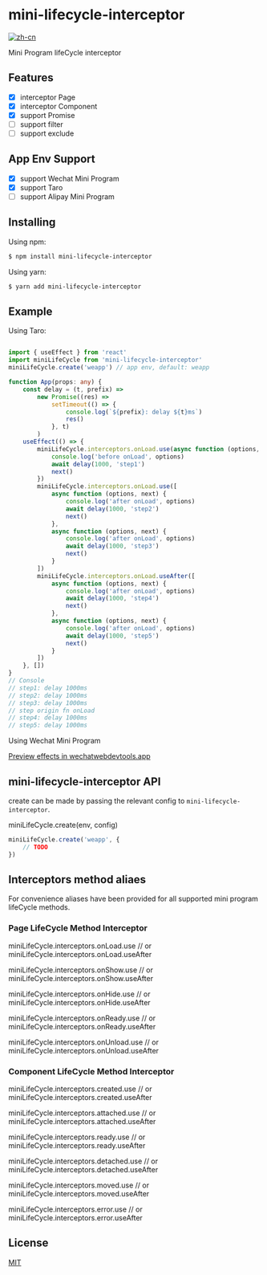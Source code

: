 # mini-lifecycle-interceptor

[![zh-cn](https://img.shields.io/badge/zh--cn-%E4%B8%AD%E6%96%87-yellow)](https://github.com/yangger6/mini-lifecycle-interceptor/blob/main/README_CN.md)

Mini Program lifeCycle interceptor


## Features

- [x]  interceptor Page
- [x]  interceptor Component
- [x]  support Promise
- [ ]  support filter
- [ ]  support exclude

## App Env Support

- [x]  support Wechat Mini Program
- [x]  support Taro
- [ ]  support Alipay Mini Program

## Installing

Using npm:

```bash
$ npm install mini-lifecycle-interceptor
```

Using yarn:

```bash
$ yarn add mini-lifecycle-interceptor
```

## Example

Using Taro:

```typescript

import { useEffect } from 'react'
import miniLifeCycle from 'mini-lifecycle-interceptor'
miniLifeCycle.create('weapp') // app env, default: weapp

function App(props: any) {
    const delay = (t, prefix) =>
        new Promise((res) =>
            setTimeout(() => {
                console.log(`${prefix}: delay ${t}ms`)
                res()
            }, t)
        )
    useEffect(() => {
        miniLifeCycle.interceptors.onLoad.use(async function (options, next) {
            console.log('before onLoad', options)
            await delay(1000, 'step1')
            next()
        })
        miniLifeCycle.interceptors.onLoad.use([
            async function (options, next) {
                console.log('after onLoad', options)
                await delay(1000, 'step2')
                next()
            },
            async function (options, next) {
                console.log('after onLoad', options)
                await delay(1000, 'step3')
                next()
            }
        ])
        miniLifeCycle.interceptors.onLoad.useAfter([
            async function (options, next) {
                console.log('after onLoad', options)
                await delay(1000, 'step4')
                next()
            },
            async function (options, next) {
                console.log('after onLoad', options)
                await delay(1000, 'step5')
                next()
            }
        ])
    }, [])
}
// Console
// step1: delay 1000ms
// step2: delay 1000ms
// step3: delay 1000ms
// step origin fn onLoad
// step4: delay 1000ms
// step5: delay 1000ms
```

Using Wechat Mini Program

[Preview effects in wechatwebdevtools.app](https://developers.weixin.qq.com/s/OTFY2om97wrf)

## mini-lifecycle-interceptor API

create can be made by passing the relevant config to `mini-lifecycle-interceptor`.

miniLifeCycle.create(env, config)

```typescript
miniLifeCycle.create('weapp', {
    // TODO
})
```

## Interceptors method aliaes

For convenience aliases have been provided for all supported mini program lifeCycle methods.

### Page LifeCycle Method Interceptor

miniLifeCycle.interceptors.onLoad.use // or miniLifeCycle.interceptors.onLoad.useAfter

miniLifeCycle.interceptors.onShow.use // or miniLifeCycle.interceptors.onShow.useAfter

miniLifeCycle.interceptors.onHide.use // or miniLifeCycle.interceptors.onHide.useAfter

miniLifeCycle.interceptors.onReady.use // or miniLifeCycle.interceptors.onReady.useAfter

miniLifeCycle.interceptors.onUnload.use // or miniLifeCycle.interceptors.onUnload.useAfter

### Component LifeCycle Method Interceptor

miniLifeCycle.interceptors.created.use // or miniLifeCycle.interceptors.created.useAfter

miniLifeCycle.interceptors.attached.use // or miniLifeCycle.interceptors.attached.useAfter

miniLifeCycle.interceptors.ready.use // or miniLifeCycle.interceptors.ready.useAfter

miniLifeCycle.interceptors.detached.use // or miniLifeCycle.interceptors.detached.useAfter

miniLifeCycle.interceptors.moved.use // or miniLifeCycle.interceptors.moved.useAfter

miniLifeCycle.interceptors.error.use // or miniLifeCycle.interceptors.error.useAfter

## License

[MIT](LICENSE)
